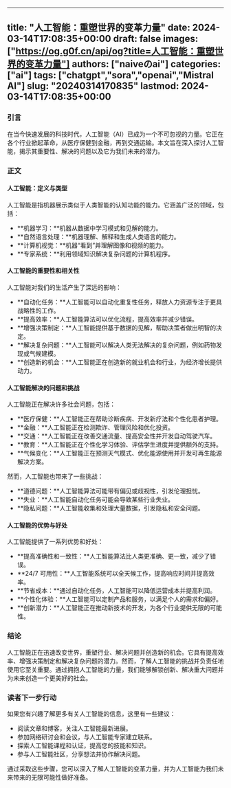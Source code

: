 
---
title: "人工智能：重塑世界的变革力量"
date: 2024-03-14T17:08:35+00:00
draft: false
images: ["https://og.g0f.cn/api/og?title=人工智能：重塑世界的变革力量"]
authors: ["naiveのai"]
categories: ["ai"]
tags: ["chatgpt","sora","openai","Mistral AI"]
slug: "20240314170835"
lastmod: 2024-03-14T17:08:35+00:00
---
### 引言

在当今快速发展的科技时代，人工智能（AI）已成为一个不可忽视的力量。它正在各个行业掀起革命，从医疗保健到金融，再到交通运输。本文旨在深入探讨人工智能，揭示其重要性、解决的问题以及它为我们未来的潜力。

### 正文

#### 人工智能：定义与类型

人工智能是指机器展示类似于人类智能的认知功能的能力。它涵盖广泛的领域，包括：

- **机器学习：**机器从数据中学习模式和见解的能力。
- **自然语言处理：**机器理解、解释和生成人类语言的能力。
- **计算机视觉：**机器“看到”并理解图像和视频的能力。
- **专家系统：**利用领域知识解决复杂问题的计算机程序。

#### 人工智能的重要性和相关性

人工智能对我们的生活产生了深远的影响：

- **自动化任务：**人工智能可以自动化重复性任务，释放人力资源专注于更具战略性的工作。
- **提高效率：**人工智能算法可以优化流程，提高效率并减少错误。
- **增强决策制定：**人工智能提供基于数据的见解，帮助决策者做出明智的决定。
- **解决复杂问题：**人工智能可以解决人类无法解决的复杂问题，例如药物发现或气候建模。
- **创造新的机会：**人工智能正在创造新的就业机会和行业，为经济增长提供动力。

#### 人工智能解决的问题和挑战

人工智能正在解决许多社会问题，包括：

- **医疗保健：**人工智能正在帮助诊断疾病、开发新疗法和个性化患者护理。
- **金融：**人工智能正在检测欺诈、管理风险和优化投资。
- **交通：**人工智能正在改善交通流量、提高安全性并开发自动驾驶汽车。
- **教育：**人工智能正在个性化学习体验、评估学生进度并提供额外的支持。
- **气候变化：**人工智能正在预测天气模式、优化能源使用并开发可再生能源解决方案。

然而，人工智能也带来了一些挑战：

- **道德问题：**人工智能算法可能带有偏见或歧视性，引发伦理担忧。
- **失业：**人工智能自动化任务可能会导致某些行业失业。
- **隐私问题：**人工智能收集和处理大量数据，引发隐私和安全问题。

#### 人工智能的优势与好处

人工智能提供了一系列优势和好处：

- **提高准确性和一致性：**人工智能算法比人类更准确、更一致，减少了错误。
- **24/7 可用性：**人工智能系统可以全天候工作，提高响应时间并提高效率。
- **节省成本：**通过自动化任务，人工智能可以降低运营成本并提高利润。
- **个性化体验：**人工智能可以定制产品和服务，以满足个人的需求和偏好。
- **创新潜力：**人工智能正在推动新技术的开发，为各个行业提供无限的可能性。

### 结论

人工智能正在迅速改变世界，重塑行业、解决问题并创造新的机会。它具有提高效率、增强决策制定和解决复杂问题的潜力。然而，了解人工智能的挑战并负责任地使用它至关重要。通过拥抱人工智能的力量，我们能够解锁创新、解决重大问题并为未来创造一个更美好的社会。

### 读者下一步行动

如果您有兴趣了解更多有关人工智能的信息，这里有一些建议：

- 阅读文章和博客，关注人工智能最新进展。
- 参加网络研讨会和会议，与人工智能专家建立联系。
- 探索人工智能课程和认证，提高您的技能和知识。
- 参与人工智能社区，分享想法并协作解决问题。

通过采取这些步骤，您可以深入了解人工智能的变革力量，并为人工智能为我们未来带来的无限可能性做好准备。